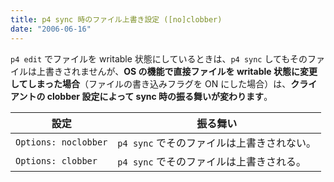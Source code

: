 ```yaml
---
title: p4 sync 時のファイル上書き設定 ([no]clobber)
date: "2006-06-16"
---
```


`p4 edit` でファイルを writable 状態にしているときは、`p4 sync` してもそのファイルは上書きされませんが、**OS の機能で直接ファイルを writable 状態に変更してしまった場合**（ファイルの書き込みフラグを ON にした場合）は、**クライアントの clobber 設定によって sync 時の振る舞いが変わります**。

| 設定 | 振る舞い |
| ---- | -------- |
| `Options: noclobber` | `p4 sync` でそのファイルは上書きされない。 |
| `Options: clobber` | `p4 sync` でそのファイルは上書きされる。 |

